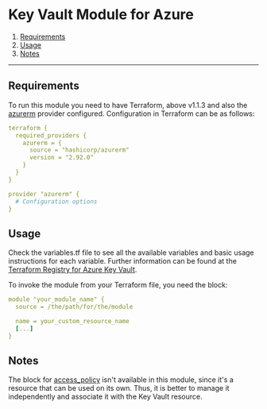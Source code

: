 # Key Vault Module for Azure
1. [Requirements](#requirements)
2. [Usage](#usage)
3. [Notes](#notes)
----
## Requirements
To run this module you need to have Terraform, above v1.1.3 and also the [azurerm](https://registry.terraform.io/providers/hashicorp/azurerm/latest/docs) provider configured.
Configuration in Terraform can be as follows:
``` yaml
terraform {
  required_providers {
    azurerm = {
      source = "hashicorp/azurerm"
      version = "2.92.0"
    }
  }
}

provider "azurerm" {
  # Configuration options
}
```
## Usage
Check the variables.tf file to see all the available variables and basic usage instructions for each variable. Further information can be found at the [Terraform Registry for Azure Key Vault](https://registry.terraform.io/providers/hashicorp/azurerm/latest/docs/resources/key_vault).

To invoke the module from your Terraform file, you need the block:
``` yaml
module "your_module_name" {
  source = /the/path/for/the/module

  name = your_custom_resource_name
  [...]
}
```
## Notes
The block for [access_policy](https://registry.terraform.io/providers/hashicorp/azurerm/latest/docs/resources/key_vault#access_policy) isn't available in this module, since it's a resource that can be used on its own. Thus, it is better to manage it independently and associate it with the Key Vault resource.
